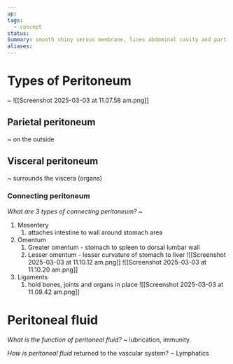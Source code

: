 ```yaml
---
up: 
tags:
  - concept
status: 
Summary: smooth shiny serous membrane, lines abdominal cavity and part of pelvic cavity
aliases:
---
```

# Types of Peritoneum
~
![[Screenshot 2025-03-03 at 11.07.58 am.png]]
## Parietal peritoneum
~
on the outside

## Visceral peritoneum
~
surrounds the viscera (organs)

### Connecting peritoneum
*What are 3 types of connecting peritoneum?*
~
1. Mesentery
	1. attaches intestine to wall around stomach area
2. Omentum
	1. Greater omentum - stomach to spleen to dorsal lumbar wall
	2. Lesser omentum - lesser curvature of stomach to liver
![[Screenshot 2025-03-03 at 11.10.12 am.png]]
![[Screenshot 2025-03-03 at 11.10.20 am.png]]
1. Ligaments
	1. hold bones, joints and organs in place
![[Screenshot 2025-03-03 at 11.09.42 am.png]]
# Peritoneal fluid
*What is the function of peritoneal fluid?*
~
lubrication, immunity.

*How is peritoneal fluid* returned to the vascular system?
~
Lymphatics